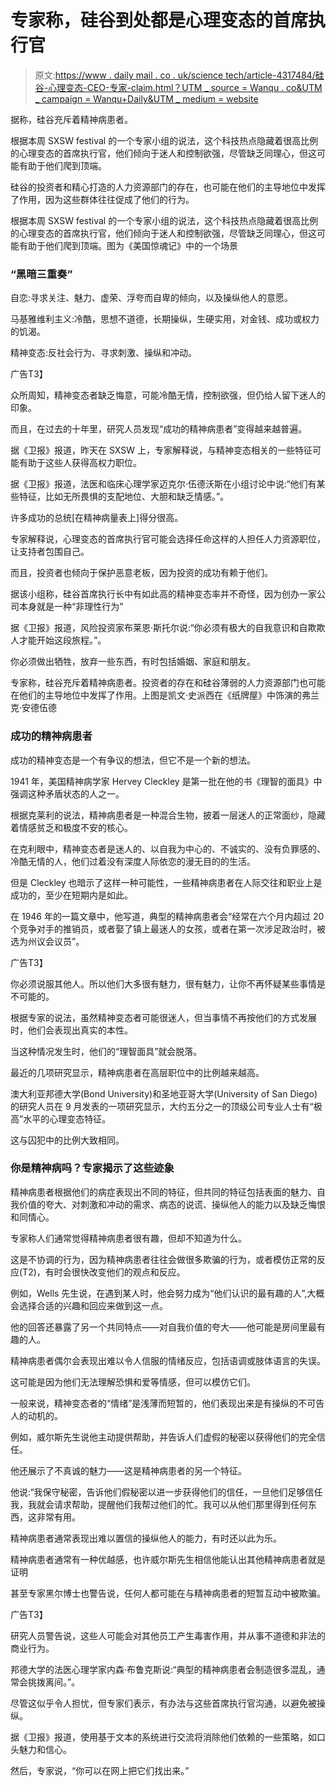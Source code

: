 # 专家称，硅谷到处都是心理变态的首席执行官

> 原文:[https://www . daily mail . co . uk/science tech/article-4317484/硅谷-心理变态-CEO-专家-claim.html？UTM _ source = Wanqu . co&UTM _ campaign = Wanqu+Daily&UTM _ medium = website](https://www.dailymail.co.uk/sciencetech/article-4317484/Silicon-Valley-psychopathic-CEOs-experts-claim.html?utm_source=wanqu.co&utm_campaign=Wanqu+Daily&utm_medium=website)

据称，硅谷充斥着精神病患者。

根据本周 SXSW festival 的一个专家小组的说法，这个科技热点隐藏着很高比例的心理变态的首席执行官，他们倾向于迷人和控制欲强，尽管缺乏同理心，但这可能有助于他们爬到顶端。

硅谷的投资者和精心打造的人力资源部门的存在，也可能在他们的主导地位中发挥了作用，因为这些群体往往促成了他们的行为。

根据本周 SXSW festival 的一个专家小组的说法，这个科技热点隐藏着很高比例的心理变态的首席执行官，他们倾向于迷人和控制欲强，尽管缺乏同理心，但这可能有助于他们爬到顶端。图为《美国惊魂记》中的一个场景

### “黑暗三重奏”

自恋:寻求关注、魅力、虚荣、浮夸而自卑的倾向，以及操纵他人的意愿。

马基雅维利主义:冷酷，思想不道德，长期操纵，生硬实用，对金钱、成功或权力的饥渴。

精神变态:反社会行为、寻求刺激、操纵和冲动。

广告T3】

众所周知，精神变态者缺乏悔意，可能冷酷无情，控制欲强，但仍给人留下迷人的印象。

而且，在过去的十年里，研究人员发现“成功的精神病患者”变得越来越普遍。

据《卫报》报道，昨天在 SXSW 上，专家解释说，与精神变态相关的一些特征可能有助于这些人获得高权力职位。

据《卫报》报道，法医和临床心理学家迈克尔·伍德沃斯在小组讨论中说:“他们有某些特征，比如无所畏惧的支配地位、大胆和缺乏情感。”。

许多成功的总统[在精神病量表上]得分很高。

专家解释说，心理变态的首席执行官可能会选择任命这样的人担任人力资源职位，让支持者包围自己。

而且，投资者也倾向于保护恶意老板，因为投资的成功有赖于他们。

据该小组称，硅谷首席执行长中有如此高的精神变态率并不奇怪，因为创办一家公司本身就是一种“非理性行为”

据《卫报》报道，风险投资家布莱恩·斯托尔说:“你必须有极大的自我意识和自欺欺人才能开始这段旅程。”。

你必须做出牺牲，放弃一些东西，有时包括婚姻、家庭和朋友。

专家称，硅谷充斥着精神病患者。投资者的存在和硅谷薄弱的人力资源部门也可能在他们的主导地位中发挥了作用。上图是凯文·史派西在《纸牌屋》中饰演的弗兰克·安德伍德

### 成功的精神病患者

成功的精神变态是一个有争议的想法，但它不是一个新的想法。

1941 年，美国精神病学家 Hervey Cleckley 是第一批在他的书《理智的面具》中强调这种矛盾状态的人之一。

根据克莱利的说法，精神病患者是一种混合生物，披着一层迷人的正常面纱，隐藏着情感贫乏和极度不安的核心。

在克利眼中，精神变态者是迷人的、以自我为中心的、不诚实的、没有负罪感的、冷酷无情的人，他们过着没有深度人际依恋的漫无目的的生活。

但是 Cleckley 也暗示了这样一种可能性，一些精神病患者在人际交往和职业上是成功的，至少在短期内是如此。

在 1946 年的一篇文章中，他写道，典型的精神病患者会“经常在六个月内超过 20 个竞争对手的推销员，或者娶了镇上最迷人的女孩，或者在第一次涉足政治时，被选为州议会议员”。

广告T3】

你必须说服其他人。所以他们大多很有魅力，很有魅力，让你不再怀疑某些事情是不可能的。

根据专家的说法，虽然精神变态者可能很迷人，但当事情不再按他们的方式发展时，他们会表现出真实的本性。

当这种情况发生时，他们的“理智面具”就会脱落。

最近的几项研究显示，精神病患者在高层职位中的比例越来越高。

澳大利亚邦德大学(Bond University)和圣地亚哥大学(University of San Diego)的研究人员在 9 月发表的一项研究显示，大约五分之一的顶级公司专业人士有“极高”水平的心理变态特征。

这与囚犯中的比例大致相同。

### 你是精神病吗？专家揭示了这些迹象

精神病患者根据他们的病症表现出不同的特征，但共同的特征包括表面的魅力、自我价值的夸大、对刺激和冲动的需求、病态的说谎、操纵他人的能力以及缺乏悔恨和同情心。

专家称人们通常觉得精神病患者很有趣，但却不知道为什么。

这是不协调的行为，因为精神病患者往往会做很多欺骗的行为，或者模仿正常的反应(T2)，有时会很快改变他们的观点和反应。

<font>例如，Wells 先生说，在遇到某人时，他会努力成为“他们认识的最有趣的人”,大概会选择合适的兴趣和回应来做到这一点。</font>

他的回答还暴露了另一个共同特点——对自我价值的夸大——他可能是房间里最有趣的人。

精神病患者偶尔会表现出难以令人信服的情绪反应，包括语调或肢体语言的失误。

这可能是因为他们无法理解恐惧和爱等情感，但可以模仿它们。

一般来说，精神变态者的“情绪”是浅薄而短暂的，他们表现出来是有操纵的不可告人的动机的。

例如，威尔斯先生说他主动提供帮助，并告诉人们虚假的秘密以获得他们的完全信任。

他还展示了不真诚的魅力——这是精神病患者的另一个特征。

他说:“我保守秘密，告诉他们假秘密以进一步获得他们的信任，一旦他们足够信任我，我就会请求帮助，提醒他们我帮过他们的忙。我可以从他们那里得到任何东西，这非常有用。

精神病患者通常表现出难以置信的操纵他人的能力，有时还以此为乐。

精神病患者通常有一种优越感，也许威尔斯先生相信他能认出其他精神病患者就是证明

甚至专家黑尔博士也警告说，任何人都可能在与精神病患者的短暂互动中被欺骗。

广告T3】

研究人员警告说，这些人可能会对其他员工产生毒害作用，并从事不道德和非法的商业行为。

邦德大学的法医心理学家内森·布鲁克斯说:“典型的精神病患者会制造很多混乱，通常会挑拨离间。”。

尽管这似乎令人担忧，但专家们表示，有办法与这些首席执行官沟通，以避免被操纵。

据《卫报》报道，使用基于文本的系统进行交流将消除他们依赖的一些策略，如口头魅力和信心。

然后，专家说，“你可以在网上把它们找出来。”